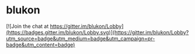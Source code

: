 # blukon

[![Join the chat at https://gitter.im/blukon/Lobby](https://badges.gitter.im/blukon/Lobby.svg)](https://gitter.im/blukon/Lobby?utm_source=badge&utm_medium=badge&utm_campaign=pr-badge&utm_content=badge)